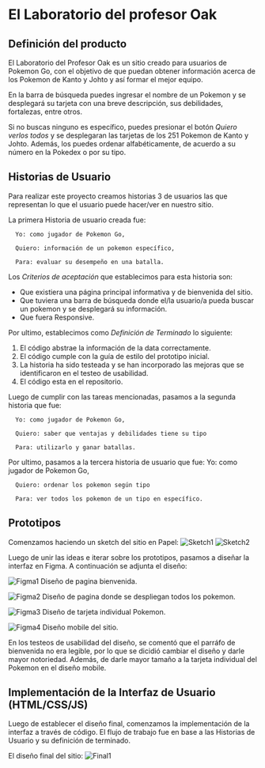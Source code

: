 # El Laboratorio del profesor Oak

## Definición del producto

El Laboratorio del Profesor Oak es un sitio creado para usuarios de Pokemon Go, con el objetivo de que puedan obtener información acerca de los Pokemon de Kanto y Johto y así formar el  mejor equipo.

En la barra de búsqueda puedes ingresar el nombre de un Pokemon y se desplegará su tarjeta con una breve descripción, sus debilidades, fortalezas, entre otros.

Si no buscas ninguno es específico, puedes presionar el botón *Quiero verlos todos* y se desplegaran las tarjetas de los 251 Pokemon de Kanto y Johto. Además, los puedes ordenar alfabéticamente, de acuerdo a su número en la Pokedex o por su tipo.

## Historias de Usuario
Para realizar este proyecto creamos historias 3 de usuarios las que representan lo que el usuario puede hacer/ver en nuestro sitio.

La primera Historia de usuario creada fue:

      Yo: como jugador de Pokemon Go,

      Quiero: información de un pokemon específico,

      Para: evaluar su desempeño en una batalla.

Los *Criterios de aceptación* que establecimos para esta historia son: 
- Que existiera una página principal informativa y de bienvenida del sitio.
- Que tuviera una barra de búsqueda donde el/la usuario/a pueda buscar un pokemon y se desplegará su información. 
- Que fuera Responsive.

Por ultimo, establecimos como *Definición de Terminado* lo siguiente:
1. El código abstrae la información de la data correctamente.
2. El código cumple con la guía de estilo del prototipo inicial.
3. La historia ha sido testeada y se han incorporado las mejoras que se identificaron en el testeo de usabilidad.
4. El código esta en el repositorio.

Luego de cumplir con las tareas mencionadas, pasamos a la segunda historia que fue:

      Yo: como jugador de Pokemon Go,

      Quiero: saber que ventajas y debilidades tiene su tipo

      Para: utilizarlo y ganar batallas.

Por ultimo, pasamos a la tercera historia de usuario que fue:
      Yo: como jugador de Pokemon Go,

      Quiero: ordenar los pokemon según tipo

      Para: ver todos los pokemon de un tipo en específico.

## Prototipos
Comenzamos haciendo un sketch del sitio en Papel:
![Sketch1](src/img/sketch1.jpg)
![Sketch2](src/img/sketch2.jpg)


Luego de unir las ideas e iterar sobre los prototipos, pasamos a diseñar la interfaz en Figma. A continuación se adjunta el diseño:

![Figma1](src/img/figma1.png)
Diseño de pagina bienvenida.

![Figma2](src/img/figma2.png)
Diseño de pagina donde se despliegan todos los pokemon.

![Figma3](src/img/figma3.png)
Diseño de tarjeta individual Pokemon.

![Figma4](src/img/figma4.png)
Diseño mobile del sitio.

En los testeos de usabilidad del diseño, se comentó que el parráfo de bienvenida no era legible, por lo que se dicidió cambiar el diseño y darle mayor notoriedad. Además, de darle mayor tamaño a la tarjeta individual del Pokemon en el diseño mobile.

## Implementación de la Interfaz de Usuario (HTML/CSS/JS)
Luego de establecer el diseño final, comenzamos la implementación de la interfaz a través de código. El flujo de trabajo fue en base a las Historias de Usuario y su definición de terminado. 

El diseño final del sitio:
![Final1](src/img/final1.png)
